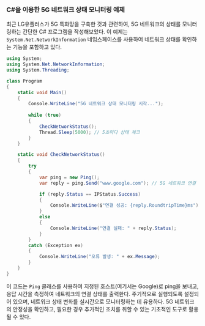### C#을 이용한 5G 네트워크 상태 모니터링 예제

최근 LG유플러스가 5G 특화망을 구축한 것과 관련하여, 5G 네트워크의 상태를 모니터링하는 간단한 C# 프로그램을 작성해보았다. 이 예제는 `System.Net.NetworkInformation` 네임스페이스를 사용하여 네트워크 상태를 확인하는 기능을 포함하고 있다.

```csharp
using System;
using System.Net.NetworkInformation;
using System.Threading;

class Program
{
    static void Main()
    {
        Console.WriteLine("5G 네트워크 상태 모니터링 시작...");
        
        while (true)
        {
            CheckNetworkStatus();
            Thread.Sleep(5000); // 5초마다 상태 체크
        }
    }

    static void CheckNetworkStatus()
    {
        try
        {
            var ping = new Ping();
            var reply = ping.Send("www.google.com"); // 5G 네트워크 연결 확인을 위해 Google에 ping

            if (reply.Status == IPStatus.Success)
            {
                Console.WriteLine($"연결 성공: {reply.RoundtripTime}ms");
            }
            else
            {
                Console.WriteLine("연결 실패: " + reply.Status);
            }
        }
        catch (Exception ex)
        {
            Console.WriteLine("오류 발생: " + ex.Message);
        }
    }
}
```

이 코드는 `Ping` 클래스를 사용하여 지정된 호스트(여기서는 Google)로 ping을 보내고, 응답 시간을 측정하여 네트워크의 연결 상태를 출력한다. 주기적으로 실행되도록 설정되어 있으며, 네트워크 상태 변화를 실시간으로 모니터링하는 데 유용하다. 5G 네트워크의 안정성을 확인하고, 필요한 경우 추가적인 조치를 취할 수 있는 기초적인 도구로 활용될 수 있다.